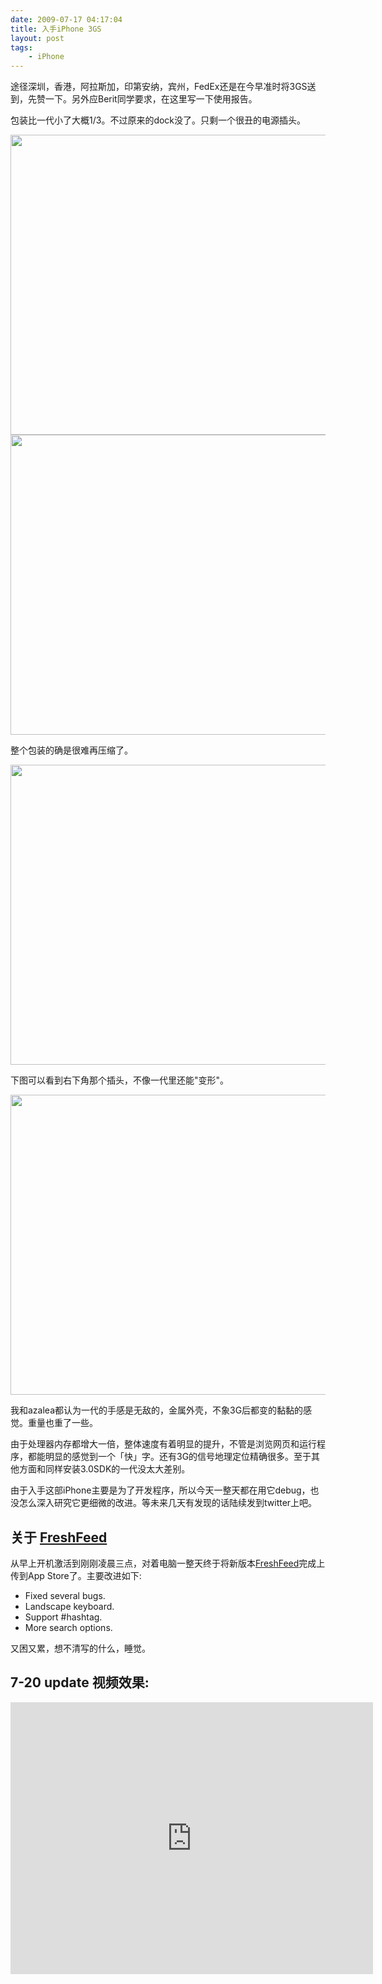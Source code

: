```yaml
---
date: 2009-07-17 04:17:04
title: 入手iPhone 3GS
layout: post
tags:
    - iPhone
---
```

途径深圳，香港，阿拉斯加，印第安纳，宾州，FedEx还是在今早准时将3GS送到，先赞一下。另外应Berit同学要求，在这里写一下使用报告。

包装比一代小了大概1/3。不过原来的dock没了。只剩一个很丑的电源插头。

<img class="alignnone" src="https://lh4.googleusercontent.com/-UHR9hqyzF5s/Sv_5a5NZLlI/AAAAAAAAmsM/HI6e7AI_p3k/s640/IMG_0141.JPG" alt="" width="640" height="480" />

<img class="alignnone" src="https://lh3.googleusercontent.com/-arivRQcBc8U/Sv_5bGsjz_I/AAAAAAAAmso/w0DcbjGbeX8/s640/IMG_0143.JPG" alt="" width="640" height="480" />

整个包装的确是很难再压缩了。

<img class="alignnone" src="https://lh5.googleusercontent.com/-CaKBCRVNaAc/Sv_5bsm3gKI/AAAAAAAAms8/b2eVO5i1RM4/s640/IMG_0145.JPG" alt="" width="640" height="480" />

下图可以看到右下角那个插头，不像一代里还能"变形"。

<img class="alignnone" src="https://lh3.googleusercontent.com/-JupJe3Urjc0/Sv_5bk2x47I/AAAAAAAAmtM/a2evReLhWt8/s640/IMG_0146.JPG" alt="" width="640" height="480" />

我和azalea都认为一代的手感是无敌的，金属外壳，不象3G后都变的黏黏的感觉。重量也重了一些。

由于处理器内存都增大一倍，整体速度有着明显的提升，不管是浏览网页和运行程序，都能明显的感觉到一个「快」字。还有3G的信号地理定位精确很多。至于其他方面和同样安装3.0SDK的一代没太大差别。

由于入手这部iPhone主要是为了开发程序，所以今天一整天都在用它debug，也没怎么深入研究它更细微的改进。等未来几天有发现的话陆续发到twitter上吧。

## 关于 <a href="http://www.palaapp.com/freshfeed/" target="_blank">FreshFeed</a>

从早上开机激活到刚刚凌晨三点，对着电脑一整天终于将新版本<a href="http://www.palaapp.com/freshfeed/" target="_blank">FreshFeed</a>完成上传到App Store了。主要改进如下:

- Fixed several bugs.
- Landscape keyboard.
- Support #hashtag.
- More search options.

又困又累，想不清写的什么，睡觉。

## 7-20 update 视频效果:

<iframe src="http://player.vimeo.com/video/5667499?title=0&amp;byline=0&amp;portrait=0" width="580" height="435" frameborder="0" webkitAllowFullScreen mozallowfullscreen allowFullScreen></iframe>

